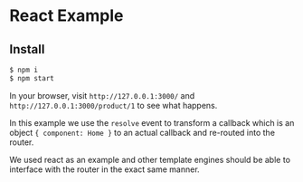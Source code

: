 # React Example

## Install

```bash
$ npm i
$ npm start
```

In your browser, visit `http://127.0.0.1:3000/` and 
`http://127.0.0.1:3000/product/1` to see what happens.

In this example we use the `resolve` event to transform a callback which is
an object `{ component: Home }` to an actual callback and re-routed into the
router.

We used react as an example and other template engines should be able to
interface with the router in the exact same manner.
